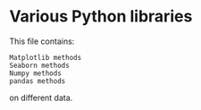 # Various Python libraries
This file contains:

	Matplotlib methods
	Seaborn methods
	Numpy methods
	pandas methods
	
on different data.
